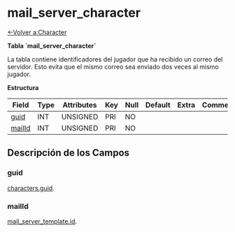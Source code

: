 # mail_server_character

[<-Volver a:Character](database-character)

**Tabla \`mail_server_character\`**

La tabla contiene identificadores del jugador que ha recibido un correo del servidor. Esto evita que el mismo correo sea enviado dos veces al mismo jugador.

**Estructura**

| Field       | Type | Attributes | Key | Null | Default | Extra | Comment |
| ----------- | ---- | ---------- | --- | ---- | ------- | ----- | ------- |
| [guid][1]   | INT  | UNSIGNED   | PRI | NO   |         |       |         |
| [mailId][2] | INT  | UNSIGNED   | PRI | NO   |         |       |         |

[1]: #guid
[2]: #mailId

## Descripción de los Campos

### guid

[characters.guid](characters#guid).

### mailId

[mail_server_template.id](mail_server_template#guid).
